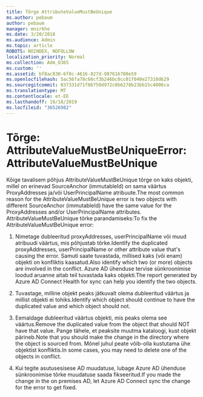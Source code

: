 ```yaml
---
title: Tõrge AttributeValueMustBeUnique
ms.author: pebaum
author: pebaum
manager: mnirkhe
ms.date: 3/20/2018
ms.audience: Admin
ms.topic: article
ROBOTS: NOINDEX, NOFOLLOW
localization_priority: Normal
ms.collection: Adm_O365
ms.custom: ''
ms.assetid: bf8ac830-6f0c-4616-827d-987616700e59
ms.openlocfilehash: 5ac56fa78c66cf3b246bc0cc01f040e27310d629
ms.sourcegitcommit: 037331d71f06750d972c0b6278b23bb15c4806ca
ms.translationtype: MT
ms.contentlocale: et-EE
ms.lasthandoff: 10/18/2019
ms.locfileid: "36526982"
---
```

# <a name="error-attributevaluemustbeunique"></a><span data-ttu-id="c20df-102">Tõrge: AttributeValueMustBeUnique</span><span class="sxs-lookup"><span data-stu-id="c20df-102">Error: AttributeValueMustBeUnique</span></span>

<span data-ttu-id="c20df-103">Kõige tavalisem põhjus AttributeValueMustBeUnique tõrge on kaks objekti, millel on erinevad SourceAnchor (immutableId) on sama väärtus ProxyAddresses ja/või UserPrincipalName atribuute.</span><span class="sxs-lookup"><span data-stu-id="c20df-103">The most common reason for the AttributeValueMustBeUnique error is two objects with different SourceAnchor (immutableId) have the same value for the ProxyAddresses and/or UserPrincipalName attributes.</span></span> <span data-ttu-id="c20df-104">AttributeValueMustBeUnique tõrke parandamiseks:</span><span class="sxs-lookup"><span data-stu-id="c20df-104">To fix the AttributeValueMustBeUnique error:</span></span>
  
1. <span data-ttu-id="c20df-105">Nimetage dubleeritud proxyAddresses, userPrincipalName või muud atribuudi väärtus, mis põhjustab tõrke.</span><span class="sxs-lookup"><span data-stu-id="c20df-105">Identify the duplicated proxyAddresses, userPrincipalName or other attribute value that's causing the error.</span></span> <span data-ttu-id="c20df-106">Samuti saate tuvastada, millised kaks (või enam) objekti on konfliktis kaasatud.</span><span class="sxs-lookup"><span data-stu-id="c20df-106">Also identify which two (or more) objects are involved in the conflict.</span></span> <span data-ttu-id="c20df-107">Azure AD ühenduse tervise sünkroonimise loodud aruanne aitab teil tuvastada kaks objekti.</span><span class="sxs-lookup"><span data-stu-id="c20df-107">The report generated by Azure AD Connect Health for sync can help you identify the two objects.</span></span>
    
2. <span data-ttu-id="c20df-108">Tuvastage, milline objekt peaks jätkuvalt olema dubleeritud väärtus ja millist objekti ei tohiks.</span><span class="sxs-lookup"><span data-stu-id="c20df-108">Identify which object should continue to have the duplicated value and which object should not.</span></span>
    
3. <span data-ttu-id="c20df-109">Eemaldage dubleeritud väärtus objekti, mis peaks olema see väärtus.</span><span class="sxs-lookup"><span data-stu-id="c20df-109">Remove the duplicated value from the object that should NOT have that value.</span></span> <span data-ttu-id="c20df-110">Pange tähele, et peaksite muutma kataloogi, kust objekt pärineb.</span><span class="sxs-lookup"><span data-stu-id="c20df-110">Note that you should make the change in the directory where the object is sourced from.</span></span> <span data-ttu-id="c20df-111">Mõnel juhul peate võib-olla kustutama ühe objektist konfliktis.</span><span class="sxs-lookup"><span data-stu-id="c20df-111">In some cases, you may need to delete one of the objects in conflict.</span></span>
    
4. <span data-ttu-id="c20df-112">Kui tegite asutusesisese AD muudatuse, lubage Azure AD ühenduse sünkroonimise tõrke muudatuse saada fikseeritud.</span><span class="sxs-lookup"><span data-stu-id="c20df-112">If you made the change in the on premises AD, let Azure AD Connect sync the change for the error to get fixed.</span></span>
    

